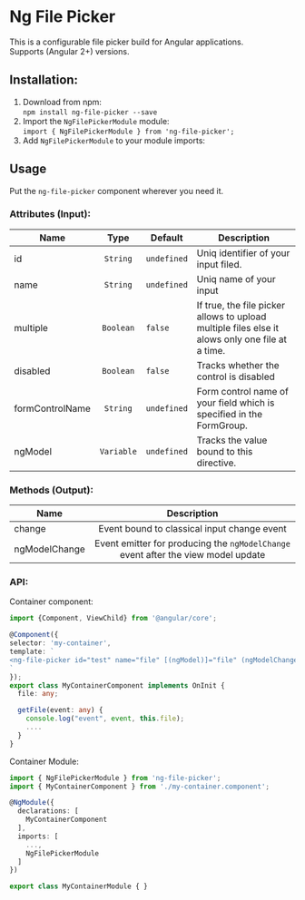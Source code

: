 
# Ng File Picker  

This is a configurable file picker build for Angular applications.  
Supports (Angular 2+) versions.

## Installation:  

1. Download from npm:  
`npm install ng-file-picker --save`
2. Import the `NgFilePickerModule` module:    
 `import { NgFilePickerModule } from 'ng-file-picker';`
 3. Add `NgFilePickerModule` to your module imports:    

## Usage  

Put the `ng-file-picker` component wherever you need it.  


### Attributes (Input):   

| Name                 | Type                                | Default            | Description
|-----------------------|:-----------------------------------:|---------------|-------------
| id                 | `String` | `undefined`                       | Uniq identifier of your input filed.                                                                                                                                                                                     |  
| name				| `String`	| `undefined`	| Uniq name of your input
| multiple			| `Boolean`	| `false`		| If true, the file picker allows to upload multiple files	else it alows only one file at a time.
| disabled		| `Boolean`	| `false`		| Tracks whether the control is disabled
| formControlName	| `String`	| `undefined`	| Form control name of your field which is specified in the FormGroup.
| ngModel			| `Variable`	| `undefined`	| Tracks the value bound to this directive.

### Methods (Output):

   | Name	| Description                                                                                                                                                                                                                                        |  
|-----------------------|:-----------------------------------:|  
| change				| Event bound to classical input change event
| ngModelChange			| Event emitter for producing the `ngModelChange` event after the view model update


### API:   

Container component:

```ts
import {Component, ViewChild} from '@angular/core';  

@Component({  
selector: 'my-container',  
template: `  
<ng-file-picker id="test" name="file" [(ngModel)]="file" (ngModelChange)="getFile($event)" multiple="false"></ng-file-picker>  
`  
});
export class MyContainerComponent implements OnInit {
  file: any;

  getFile(event: any) {
    console.log("event", event, this.file);
    ....
  }
}
```

Container Module:

```ts
import { NgFilePickerModule } from 'ng-file-picker';
import { MyContainerComponent } from './my-container.component';

@NgModule({
  declarations: [
    MyContainerComponent
  ],
  imports: [
    ...,
    NgFilePickerModule
  ]
})

export class MyContainerModule { }
```
